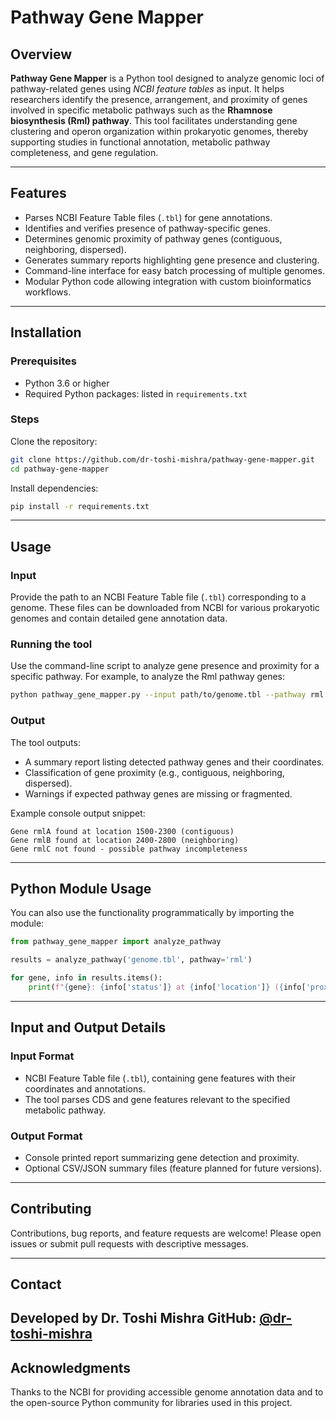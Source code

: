 # Pathway Gene Mapper

## Overview

**Pathway Gene Mapper** is a Python tool designed to analyze genomic loci of pathway-related genes using *NCBI feature tables* as input. It helps researchers identify the presence, arrangement, and proximity of genes involved in specific metabolic pathways such as the **Rhamnose biosynthesis (Rml) pathway**. This tool facilitates understanding gene clustering and operon organization within prokaryotic genomes, thereby supporting studies in functional annotation, metabolic pathway completeness, and gene regulation.

---

## Features

- Parses NCBI Feature Table files (`.tbl`) for gene annotations.
- Identifies and verifies presence of pathway-specific genes.
- Determines genomic proximity of pathway genes (contiguous, neighboring, dispersed).
- Generates summary reports highlighting gene presence and clustering.
- Command-line interface for easy batch processing of multiple genomes.
- Modular Python code allowing integration with custom bioinformatics workflows.

---

## Installation

### Prerequisites

- Python 3.6 or higher
- Required Python packages: listed in `requirements.txt`

### Steps

Clone the repository:

```bash
git clone https://github.com/dr-toshi-mishra/pathway-gene-mapper.git
cd pathway-gene-mapper
````

Install dependencies:

```bash
pip install -r requirements.txt
```

---

## Usage

### Input

Provide the path to an NCBI Feature Table file (`.tbl`) corresponding to a genome. These files can be downloaded from NCBI for various prokaryotic genomes and contain detailed gene annotation data.

### Running the tool

Use the command-line script to analyze gene presence and proximity for a specific pathway. For example, to analyze the Rml pathway genes:

```bash
python pathway_gene_mapper.py --input path/to/genome.tbl --pathway rml
```

### Output

The tool outputs:

* A summary report listing detected pathway genes and their coordinates.
* Classification of gene proximity (e.g., contiguous, neighboring, dispersed).
* Warnings if expected pathway genes are missing or fragmented.

Example console output snippet:

```
Gene rmlA found at location 1500-2300 (contiguous)
Gene rmlB found at location 2400-2800 (neighboring)
Gene rmlC not found - possible pathway incompleteness
```

---

## Python Module Usage

You can also use the functionality programmatically by importing the module:

```python
from pathway_gene_mapper import analyze_pathway

results = analyze_pathway('genome.tbl', pathway='rml')

for gene, info in results.items():
    print(f"{gene}: {info['status']} at {info['location']} ({info['proximity']})")
```

---

## Input and Output Details

### Input Format

* NCBI Feature Table file (`.tbl`), containing gene features with their coordinates and annotations.
* The tool parses CDS and gene features relevant to the specified metabolic pathway.

### Output Format

* Console printed report summarizing gene detection and proximity.
* Optional CSV/JSON summary files (feature planned for future versions).

---

## Contributing

Contributions, bug reports, and feature requests are welcome!
Please open issues or submit pull requests with descriptive messages.

---

## Contact

Developed by Dr. Toshi Mishra
GitHub: [@dr-toshi-mishra](https://github.com/dr-toshi-mishra)
---

## Acknowledgments

Thanks to the NCBI for providing accessible genome annotation data and to the open-source Python community for libraries used in this project.
